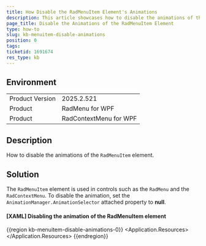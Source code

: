 ```yaml
---
title: How Disable the RadMenuItem Element's Animations
description: This article showcases how to disable the animations of the RadMenuItem element.
page_title: Disable the Animations of the RadMenuItem Element
type: how-to
slug: kb-menuitem-disable-animations
position: 0
tags: 
ticketid: 1691674
res_type: kb
---
```


## Environment
<table>
    <tbody>
	    <tr>
	    	<td>Product Version</td>
	    	<td>2025.2.521</td>
	    </tr>
	    <tr>
	    	<td>Product</td>
	    	<td>RadMenu for WPF</td>
	    </tr>
        <tr>
	    	<td>Product</td>
	    	<td>RadContextMenu for WPF</td>
	    </tr>
    </tbody>
</table>

## Description

How to disable the animations of the `RadMenuItem` element.

## Solution

The `RadMenuItem` element is used in controls such as the `RadMenu` and the `RadContextMenu`. To disable the animation, set the `AnimationManager.AnimationSelector` attached property to __null__.

#### __[XAML] Disabling the animation of the RadMenuItem element__
{{region kb-menuitem-disable-animations-0}}
    <Application.Resources>
        <!-- If NoXaml is used: BasedOn="{StaticResource RadMenuItemStyle}" -->
        <Style TargetType="telerik:RadMenuItem">
            <Setter Property="telerik:AnimationManager.AnimationSelector" Value="{x:Null}"/>
        </Style>
    </Application.Resources>
{{endregion}}